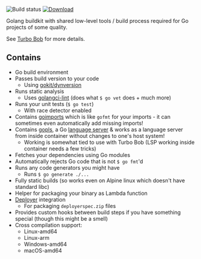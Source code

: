 ![Build status](https://github.com/function61/buildkit-golang/workflows/Build/badge.svg)
[![Download](https://img.shields.io/docker/pulls/fn61/buildkit-golang.svg?style=for-the-badge)](https://hub.docker.com/r/fn61/buildkit-golang/)

Golang buildkit with shared low-level tools / build process required for Go projects of some quality.

See [Turbo Bob](https://github.com/function61/turbobob) for more details.


Contains
--------

- Go build environment
- Passes build version to your code
	* Using [gokit/dynversion](https://pkg.go.dev/github.com/function61/gokit/dynversion?tab=doc)
- Runs static analysis
	* Uses [golangci-lint](https://github.com/golangci/golangci-lint)
	  (does what `$ go vet` does + much more)
- Runs your unit tests (`$ go test`)
	* With race detector enabled
- Contains [goimports](https://pkg.go.dev/golang.org/x/tools/cmd/goimports) which is like `gofmt`
  for your imports - it can sometimes even automatically add missing imports!
- Contains [gopls](https://github.com/golang/tools/blob/master/gopls/README.md), a Go
  [language server](https://langserver.org/) & works as a language server from inside container
  without changes to one's host system!
	* Working is somewhat tied to use with Turbo Bob (LSP working inside container needs a few tricks)
- Fetches your dependencies using Go modules
- Automatically rejects Go code that is not `$ go fmt`'d
- Runs any code generators you might have
	* Runs `$ go generate ./...`
- Fully static builds (so works even on Alpine linux which doesn't have standard libc)
- Helper for packaging your binary as Lambda function
- [Deployer](https://github.com/function61/deployer) integration
	* For packaging `deployerspec.zip` files
- Provides custom hooks between build steps if you have something special (though this might be a smell)
- Cross compilation support:
	* Linux-amd64
	* Linux-arm
	* Windows-amd64
	* macOS-amd64
